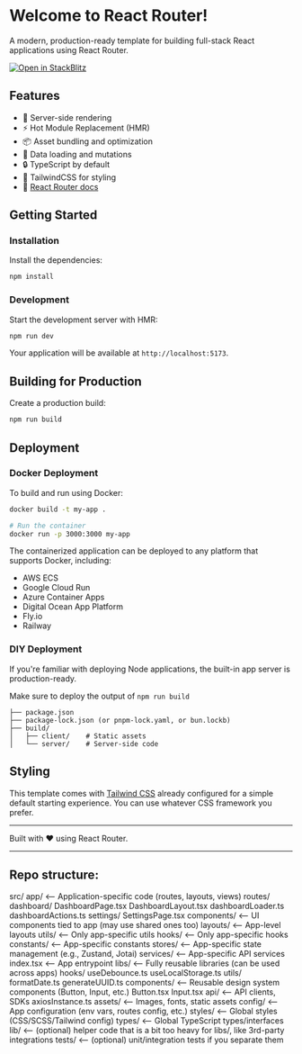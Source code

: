 # Welcome to React Router!

A modern, production-ready template for building full-stack React applications using React Router.

[![Open in StackBlitz](https://developer.stackblitz.com/img/open_in_stackblitz.svg)](https://stackblitz.com/github/remix-run/react-router-templates/tree/main/default)

## Features

- 🚀 Server-side rendering
- ⚡️ Hot Module Replacement (HMR)
- 📦 Asset bundling and optimization
- 🔄 Data loading and mutations
- 🔒 TypeScript by default
- 🎉 TailwindCSS for styling
- 📖 [React Router docs](https://reactrouter.com/)

## Getting Started

### Installation

Install the dependencies:

```bash
npm install
```

### Development

Start the development server with HMR:

```bash
npm run dev
```

Your application will be available at `http://localhost:5173`.

## Building for Production

Create a production build:

```bash
npm run build
```

## Deployment

### Docker Deployment

To build and run using Docker:

```bash
docker build -t my-app .

# Run the container
docker run -p 3000:3000 my-app
```

The containerized application can be deployed to any platform that supports Docker, including:

- AWS ECS
- Google Cloud Run
- Azure Container Apps
- Digital Ocean App Platform
- Fly.io
- Railway

### DIY Deployment

If you're familiar with deploying Node applications, the built-in app server is production-ready.

Make sure to deploy the output of `npm run build`

```
├── package.json
├── package-lock.json (or pnpm-lock.yaml, or bun.lockb)
├── build/
│   ├── client/    # Static assets
│   └── server/    # Server-side code
```

## Styling

This template comes with [Tailwind CSS](https://tailwindcss.com/) already configured for a simple default starting experience. You can use whatever CSS framework you prefer.

---

Built with ❤️ using React Router.

--- 
## Repo structure:
src/
  app/                <-- Application-specific code (routes, layouts, views)
    routes/
      dashboard/
        DashboardPage.tsx
        DashboardLayout.tsx
        dashboardLoader.ts
        dashboardActions.ts
      settings/
        SettingsPage.tsx
    components/        <-- UI components tied to app (may use shared ones too)
    layouts/           <-- App-level layouts
    utils/             <-- Only app-specific utils
    hooks/             <-- Only app-specific hooks
    constants/         <-- App-specific constants
    stores/            <-- App-specific state management (e.g., Zustand, Jotai)
    services/          <-- App-specific API services
    index.tsx          <-- App entrypoint
  libs/                <-- Fully reusable libraries (can be used across apps)
    hooks/
      useDebounce.ts
      useLocalStorage.ts
    utils/
      formatDate.ts
      generateUUID.ts
    components/        <-- Reusable design system components (Button, Input, etc.)
      Button.tsx
      Input.tsx
    api/               <-- API clients, SDKs
      axiosInstance.ts
  assets/              <-- Images, fonts, static assets
  config/              <-- App configuration (env vars, routes config, etc.)
  styles/              <-- Global styles (CSS/SCSS/Tailwind config)
  types/               <-- Global TypeScript types/interfaces
  lib/                 <-- (optional) helper code that is a bit too heavy for libs/, like 3rd-party integrations
  tests/               <-- (optional) unit/integration tests if you separate them
